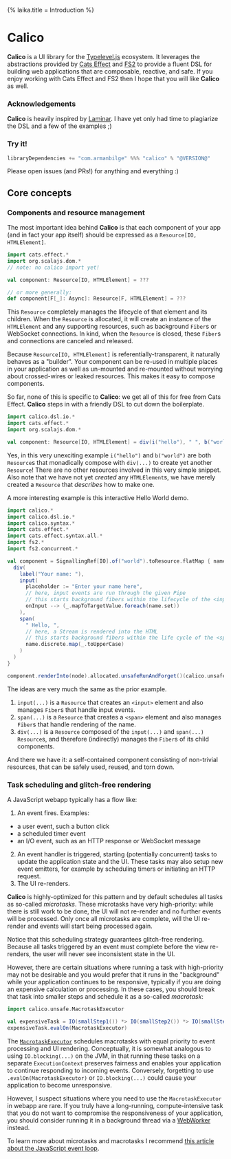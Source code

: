 {% laika.title = Introduction %}

# Calico

**Calico** is a UI library for the [Typelevel.js](https://typelevel.org/) ecosystem. It leverages the abstractions provided by [Cats Effect](https://typelevel.org/cats-effect/) and [FS2](https://fs2.io/) to provide a fluent DSL for building web applications that are composable, reactive, and safe. If you enjoy working with Cats Effect and FS2 then I hope that you will like **Calico** as well.

### Acknowledgements
**Calico** is heavily inspired by [Laminar](https://Laminar.dev/). I have yet only had time to plagiarize the DSL and a few of the examples ;)

### Try it!

```scala
libraryDependencies += "com.armanbilge" %%% "calico" % "@VERSION@"
```

Please open issues (and PRs!) for anything and everything :)

## Core concepts

### Components and resource management

The most important idea behind **Calico** is that each component of your app (and in fact your app itself) should be expressed as a `Resource[IO, HTMLElement]`.

```scala
import cats.effect.*
import org.scalajs.dom.*
// note: no calico import yet!

val component: Resource[IO, HTMLElement] = ???

// or more generally:
def component[F[_]: Async]: Resource[F, HTMLElement] = ???
```

This `Resource` completely manages the lifecycle of that element and its children. When the `Resource` is allocated, it will create an instance of the `HTMLElement` and any supporting resources, such as background `Fiber`s or WebSocket connections. In kind, when the `Resource` is closed, these `Fiber`s and connections are canceled and released.

Because `Resource[IO, HTMLElement]` is referentially-transparent, it naturally behaves as a "builder". Your component can be re-used in multiple places in your application as well as un-mounted and re-mounted without worrying about crossed-wires or leaked resources. This makes it easy to compose components.

So far, none of this is specific to **Calico**: we get all of this for free from Cats Effect. **Calico** steps in with a friendly DSL to cut down the boilerplate.
```scala mdoc:js:compile-only
import calico.dsl.io.*
import cats.effect.*
import org.scalajs.dom.*

val component: Resource[IO, HTMLElement] = div(i("hello"), " ", b("world"))
```

Yes, in this very unexciting example `i("hello")` and `b("world")` are both `Resource`s that monadically compose with `div(...)` to create yet another `Resource`! There are no other resources involved in this very simple snippet. Also note that we have not yet _created_ any `HTMLElement`s, we have merely created a `Resource` that _describes_ how to make one.

A more interesting example is this interactive Hello World demo.

```scala mdoc:js:shared
import calico.*
import calico.dsl.io.*
import calico.syntax.*
import cats.effect.*
import cats.effect.syntax.all.*
import fs2.*
import fs2.concurrent.*

val component = SignallingRef[IO].of("world").toResource.flatMap { name =>
  div(
    label("Your name: "),
    input(
      placeholder := "Enter your name here",
      // here, input events are run through the given Pipe
      // this starts background fibers within the lifecycle of the <input> element
      onInput --> (_.mapToTargetValue.foreach(name.set))
    ),
    span(
      " Hello, ",
      // here, a Stream is rendered into the HTML
      // this starts background fibers within the life cycle of the <span> element
      name.discrete.map(_.toUpperCase)
    )
  )
}
```

```scala mdoc:js:invisible
component.renderInto(node).allocated.unsafeRunAndForget()(calico.unsafe.given_IORuntime)
```

The ideas are very much the same as the prior example.

1. `input(...)` is a `Resource` that creates an `<input>` element and also manages `Fiber`s that handle input events. 
2. `span(...)` is a `Resource` that creates a `<span>` element and also manages `Fiber`s that handle rendering of the name.
3. `div(...)` is a `Resource` composed of the `input(...)` and `span(...)` `Resource`s, and therefore (indirectly) manages the `Fiber`s of its child components.

And there we have it: a self-contained component consisting of non-trivial resources, that can be safely used, reused, and torn down.

### Task scheduling and glitch-free rendering

A JavaScript webapp typically has a flow like:

1. An event fires. Examples:
  - a user event, such a button click
  - a scheduled timer event
  - an I/O event, such as an HTTP response or WebSocket message
2. An event handler is triggered, starting (potentially concurrent) tasks to update the application state and the UI. These tasks may also setup new event emitters, for example by scheduling timers or initiating an HTTP request.
3. The UI re-renders.

**Calico** is highly-optimized for this pattern and by default schedules all tasks as so-called _microtasks_. These microtasks have very high-priority: while there is still work to be done, the UI will not re-render and no further events will be processed. Only once all microtasks are complete, will the UI re-render and events will start being processed again.

Notice that this scheduling strategy guarantees glitch-free rendering. Because all tasks triggered by an event must complete before the view re-renders, the user will never see inconsistent state in the UI.

However, there are certain situations where running a task with high-priority may not be desirable and you would prefer that it runs in the "background" while your application continues to be responsive, typically if you are doing an expensive calculation or processing. In these cases, you should break that task into smaller steps and schedule it as a so-called _macrotask_:

```scala
import calico.unsafe.MacrotaskExecutor

val expensiveTask = IO(smallStep1()) *> IO(smallStep2()) *> IO(smallStep3()) *> ...
expensiveTask.evalOn(MacrotaskExecutor)
```

The [`MacrotaskExecutor`](https://github.com/scala-js/scala-js-macrotask-executor) schedules macrotasks with equal priority to event processing and UI rendering. Conceptually, it is somewhat analogous to using `IO.blocking(...)` on the JVM, in that running these tasks on a separate `ExecutionContext` preserves fairness and enables your application to continue responding to incoming events. Conversely, forgetting to use `.evalOn(MacrotaskExecutor)` or `IO.blocking(...)` could cause your application to become unresponsive.

However, I suspect situations where you need to use the `MacrotaskExecutor` in webapp are rare. If you truly have a long-running, compute-intensive task that you do not want to compromise the responsiveness of your application, you should consider running it in a background thread via a [WebWorker](https://developer.mozilla.org/en-US/docs/Web/API/Web_Workers_API) instead.

To learn more about microtasks and macrotasks I recommend [this article about the JavaScript event loop](https://javascript.info/event-loop).
